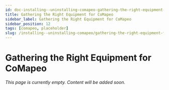 ```yaml
---
id: doc-installing--uninstalling-comapeo-gathering-the-right-equipment-for-comapeo
title: Gathering the Right Equipment for CoMapeo
sidebar_label: Gathering the Right Equipment for CoMapeo
sidebar_position: 12
tags: [comapeo, placeholder]
slug: /installing--uninstalling-comapeo/gathering-the-right-equipment-for-comapeo
---
```


# Gathering the Right Equipment for CoMapeo

*This page is currently empty. Content will be added soon.*
